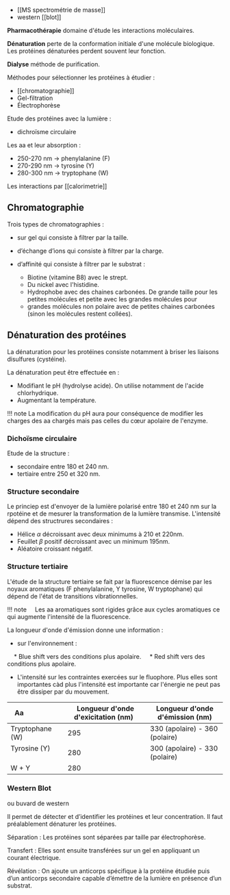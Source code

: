 * [[MS spectrométrie de masse]]
* western [[blot]]

__Pharmacothérapie__ domaine d'étude les interactions moléculaires.

__Dénaturation__ perte de la conformation initiale d'une molécule biologique. Les protéines dénaturées perdent souvent leur fonction.

__Dialyse__ méthode de purification.
  
Méthodes pour sélectionner les protéines à étudier :

* [[chromatographie]]
* Gel-filtration
* Électrophorèse

Etude des protéines avec la lumière :

* dichroïsme circulaire

Les aa et leur absorption :

* 250-270 nm → phenylalanine (F)
* 270-290 nm → tyrosine (Y)
* 280-300 nm → tryptophane (W)

Les interactions par [[calorimetrie]]

## Chromatographie 

Trois types de chromatographies :

* sur gel qui consiste à filtrer par la taille.
* d’échange d’ions qui consiste à filtrer par la charge.
* d’affinité qui consiste à filtrer par le substrat :

	* Biotine (vitamine B8) avec le strept.
	* Du nickel avec l'histidine.
	* Hydrophobe avec des chaines carbonées. De grande taille pour les petites molécules et petite avec les grandes molécules pour
	* grandes molécules non polaire avec de petites chaines carbonées (sinon les molécules restent collées).
## Dénaturation des protéines

La dénaturation pour les protéines consiste notamment à briser les liaisons disulfures (cystéine).

La dénaturation peut être effectuée en :

* Modifiant le pH (hydrolyse acide). On utilise notamment de l'acide chlorhydrique.
* Augmentant la température.

!!! note
    La modification du pH aura pour conséquence de modifier les charges des aa chargés mais pas celles du cœur apolaire de l'enzyme.
### Dichoïsme circulaire

Etude de la structure :

* secondaire entre 180 et 240 nm. 
* tertiaire entre 250 et 320 nm.
### Structure secondaire

Le princiep est d'envoyer de la lumière polarisé entre 180 et 240 nm sur la rpotéine et de mesurer la transformation de la lumière transmise. L'intensité dépend des structrures secondaires : 
  
* Hélice $\alpha$ décroissant avec deux minimums à 210 et 220nm.
* Feuillet $\beta$ positif décroissant avec un minimum 195nm.
* Aléatoire croissant négatif.

### Structure tertiaire

L'étude de la structure tertiaire se fait par la fluorescence démise par les noyaux aromatiques (F phenylalanine, Y tyrosine, W tryptophane) qui dépend de l'état de transitions vibrationnelles.

!!! note
    Les aa aromatiques sont rigides grâce aux cycles aromatiques ce qui augmente l'intensité de la fluorescence.

La longueur d'onde d'émission donne une information :

* sur l'environnement :

    * Blue shift vers des conditions plus apolaire.
    * Red shift vers des conditions plus apolaire.

* L'intensité sur les contraintes exercées sur le fluophore. Plus elles sont importantes càd plus l'intensité est importante car l'énergie ne peut pas être dissiper par du mouvement. 

Aa                  | Longueur d'onde d'exicitation (nm)   | Longueur d'onde d'émission (nm)
--------------------|-------|--------------
Tryptophane (W)     | 295   | 330 (apolaire) - 360 (polaire)
Tyrosine (Y)        | 280   | 300 (apolaire) - 330 (polaire)
W + Y               | 280   |
### Western Blot

ou buvard de western

Il permet de détecter et d’identifier les protéines et leur concentration. Il faut préalablement dénaturer les protéines.

Séparation : Les protéines sont séparées par taille par électrophorèse.

Transfert : Elles sont ensuite transférées sur un gel en appliquant un courant électrique.

Révélation : On ajoute un anticorps spécifique à la protéine étudiée puis d’un anticorps secondaire capable d’émettre de la lumière en présence d’un substrat.
